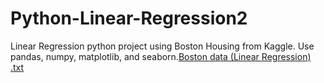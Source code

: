 # Python-Linear-Regression2
Linear Regression python project using Boston Housing from Kaggle. Use pandas, numpy, matplotlib, and seaborn.[Boston data (Linear Regression) .txt](https://github.com/song8806/Python-Linear-Regression2/files/9492784/Boston.data.Linear.Regression.txt)
